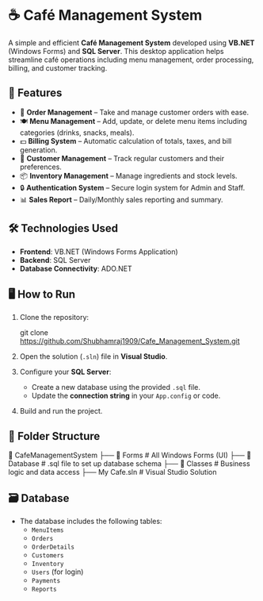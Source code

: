 # ☕ Café Management System

A simple and efficient **Café Management System** developed using **VB.NET** (Windows Forms) and **SQL Server**. This desktop application helps streamline café operations including menu management, order processing, billing, and customer tracking.



## 📌 Features

- 🧾 **Order Management** – Take and manage customer orders with ease.
- 🍽️ **Menu Management** – Add, update, or delete menu items including categories (drinks, snacks, meals).
- 💵 **Billing System** – Automatic calculation of totals, taxes, and bill generation.
- 👥 **Customer Management** – Track regular customers and their preferences.
- 📦 **Inventory Management** – Manage ingredients and stock levels.
- 🔒 **Authentication System** – Secure login system for Admin and Staff.
- 📊 **Sales Report** – Daily/Monthly sales reporting and summary.
  


## 🛠️ Technologies Used

- **Frontend**: VB.NET (Windows Forms Application)
- **Backend**: SQL Server
- **Database Connectivity**: ADO.NET



## 🖥️ How to Run

1. Clone the repository:

   
   git clone https://github.com/Shubhamraj1909/Cafe_Management_System.git
   

2. Open the solution (`.sln`) file in **Visual Studio**.

3. Configure your **SQL Server**:
   - Create a new database using the provided `.sql` file.
   - Update the **connection string** in your `App.config` or code.

4. Build and run the project.



## 🧩 Folder Structure


📁 CafeManagementSystem
├── 📂 Forms           # All Windows Forms (UI)
├── 📂 Database        # .sql file to set up database schema
├── 📂 Classes         # Business logic and data access
├── My Cafe.sln       # Visual Studio Solution




## 🗃️ Database

- The database includes the following tables:
  - `MenuItems`
  - `Orders`
  - `OrderDetails`
  - `Customers`
  - `Inventory`
  - `Users` (for login)
  - `Payments`
  - `Reports`


